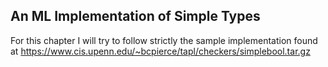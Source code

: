 ﻿## An ML Implementation of Simple Types

For this chapter I will try to follow strictly the sample implementation found at https://www.cis.upenn.edu/~bcpierce/tapl/checkers/simplebool.tar.gz

